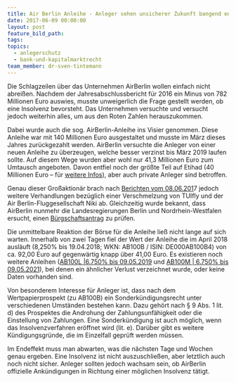 ```yaml
---
title: Air Berlin Anleihe - Anleger sehen unsicherer Zukunft bangend entgegen
date: 2017-06-09 00:00:00
layout: post
feature_bild_path:
tags:
topics:
  - anlegerschutz
  - bank-und-kapitalmarktrecht
team_member: dr-sven-tintemann
---
```



Die Schlagzeilen &uuml;ber das Unternehmen AirBerlin wollen einfach nicht abrei&szlig;en. Nachdem der Jahresabschlussbericht f&uuml;r 2016 ein Minus von 782 Millionen Euro auswies, musste unweigerlich die Frage gestellt werden, ob eine Insolvenz bevorsteht. Das Unternehmen versuchte und versucht jedoch weiterhin alles, um aus den Roten Zahlen herauszukommen.

Dabei wurde auch die sog. AirBerlin-Anleihe ins Visier genommen. Diese Anleihe war mit 140 Millionen Euro ausgestaltet und musste im M&auml;rz dieses Jahres zur&uuml;ckgezahlt werden. AirBerlin versuchte die Anleger von einer neuen Anleihe zu &uuml;berzeugen, welche besser verzinst bis M&auml;rz 2019 laufen sollte. Auf diesem Wege wurden aber wohl nur 41,3 Millionen Euro zum Umtausch angeboten. Davon entfiel noch der gr&ouml;&szlig;te Teil auf Etihad (40 Millionen Euro – f&uuml;r [weitere Infos](http://www.airliners.de/nur-anleger-air-berlin-anleihe/40779)), aber auch private Anleger sind betroffen.

Genau dieser Gro&szlig;aktion&auml;r brach nach [Berichten vom 08.06.201](https://www.welt.de/wirtschaft/article165338030/Fuer-Air-Berlin-wird-es-jetzt-richtig-eng.html)7 jedoch weitere Verhandlungen bez&uuml;glich einer Verschmelzung von TUIfly und der Air Berlin-Fluggesellschaft Niki ab. Gleichzeitig wurde bekannt, dass AirBerlin nunmehr die Landesregierungen Berlin und Nordrhein-Westfalen ersucht, einen [B&uuml;rgschaftsantrag](https://www.welt.de/wirtschaft/article165345596/Air-Berlin-bittet-die-Politik-um-Hilfe.html) zu pr&uuml;fen.

Die unmittelbare Reaktion der B&ouml;rse f&uuml;r die Anleihe lie&szlig; nicht lange auf sich warten. Innerhalb von zwei Tagen fiel der Wert der Anleihe die im April 2018 ausl&auml;uft (8,250% bis 19.04.2018; WKN: AB100B / ISIN: DE000AB100B4) von ca. 92,00 Euro auf gegenw&auml;rtig knapp &uuml;ber 41,00 Euro. Es existieren noch weitere Anleihen ([AB100L |6.750% bis 09.05.2019](http://www.finanzen.net/anleihen/ab100l-air-berlin-anleihe) und [AB100M | 6.750% bis 09.05.2021](http://www.finanzen.net/anleihen/ab100m-air-berlin-anleihe)), bei denen ein &auml;hnlicher Verlust verzeichnet wurde, oder keine Daten vorhanden sind.

Von besonderem Interesse f&uuml;r Anleger ist, dass nach dem Wertpapierprospekt (zu AB100B) ein Sonderk&uuml;ndigungsrecht unter verschiedenen Umst&auml;nden bestehen kann. Dazu geh&ouml;rt nach &sect; 9 Abs. 1 lit. d) des Prospektes die Androhung der Zahlungsunf&auml;higkeit oder die Einstellung von Zahlungen. Eine Sonderk&uuml;ndigung ist auch m&ouml;glich, wenn das Insolvenzverfahren er&ouml;ffnet wird (lit. e). Dar&uuml;ber gibt es weitere K&uuml;ndigungsgr&uuml;nde, die im Einzelfall gepr&uuml;ft werden m&uuml;ssen.

Im Endeffekt muss man abwarten, was die n&auml;chsten Tage und Wochen genau ergeben. Eine Insolvenz ist nicht auszuschlie&szlig;en, aber letztlich auch noch nicht sicher. Anleger sollten jedoch wachsam sein, ob AirBerlin offizielle Ank&uuml;ndigungen in Richtung einer m&ouml;glichen Insolvenz t&auml;tigt.